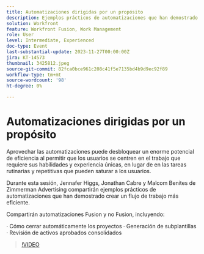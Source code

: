 ```yaml
---
title: Automatizaciones dirigidas por un propósito
description: Ejemplos prácticos de automatizaciones que han demostrado crear un flujo de trabajo más eficiente.
solution: Workfront
feature: Workfront Fusion, Work Management
role: User
level: Intermediate, Experienced
doc-type: Event
last-substantial-update: 2023-11-27T00:00:00Z
jira: KT-14573
thumbnail: 3425812.jpeg
source-git-commit: 82fca0bce961c208c41f5e7135bd4b9d9ec92f89
workflow-type: tm+mt
source-wordcount: '98'
ht-degree: 0%

---
```



# Automatizaciones dirigidas por un propósito

Aprovechar las automatizaciones puede desbloquear un enorme potencial de eficiencia al permitir que los usuarios se centren en el trabajo que requiere sus habilidades y experiencia únicas, en lugar de en las tareas rutinarias y repetitivas que pueden saturar a los usuarios.

Durante esta sesión, Jennafer Higgs, Jonathan Cabre y Malcom Benites de Zimmerman Advertising compartirán ejemplos prácticos de automatizaciones que han demostrado crear un flujo de trabajo más eficiente.

Compartirán automatizaciones Fusion y no Fusion, incluyendo:

· Cómo cerrar automáticamente los proyectos · Generación de subplantillas · Revisión de activos aprobados consolidados

>[!VIDEO](https://video.tv.adobe.com/v/3425812/?learn=on)
